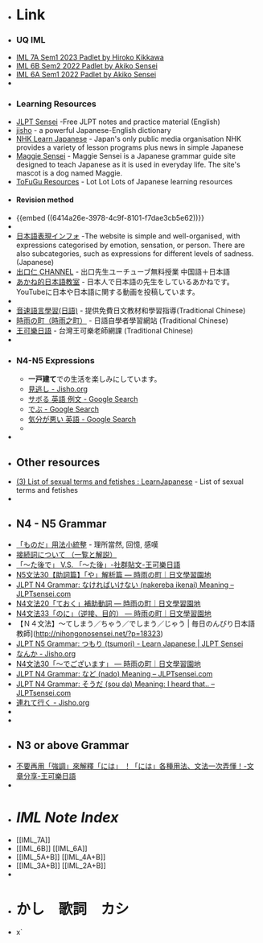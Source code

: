 - # Link
- ### UQ IML
- [IML 7A Sem1 2023 Padlet by Hiroko Kikkawa](https://padletuq.padlet.org/iml5/23s1ja7tue-japanese-level-7a-online-semester-1-tue-6-30-8-30-czj8plta3l3kgxct)
- [IML 6B Sem2 2022 Padlet by Akiko Sensei](https://padletuq.padlet.org/iml5/22s2ja6tue-japanese-level-6b-semester-2-tue-6-8pm-aest-with--cxswhiwelzdzcnwp)
- [IML 6A Sem1 2022 Padlet by Akiko Sensei](https://padletuq.padlet.org/iml5/22s1ja6tue-japanese-level-6a-semester-one-tue-6-8pm-aest-wit-fuzcz3ats3siirkj)
-
- ### Learning Resources
- [JLPT Sensei](https://jlptsensei.com) -Free JLPT notes and practice material (English)
- [jisho](https://jisho.org/) - a powerful Japanese-English dictionary
- [NHK Learn Japanese](https://www3.nhk.or.jp/nhkworld/en/learnjapanese/]) - Japan's only public media organisation NHK provides a variety of lesson programs plus news in simple Japanese
- [Maggie Sensei](https://maggiesensei.com/) - Maggie Sensei is a Japanese grammar guide site designed to teach Japanese as it is used in everyday life. The site's mascot is a dog named Maggie.
- [ToFuGu Resources](https://www.tofugu.com/japanese-learning-resources-database/) - Lot Lot Lots of Japanese learning resources
- #### Revision method
- {{embed ((6414a26e-3978-4c9f-8101-f7dae3cb5e62))}}
-
- [日本語表現インフォ](https://hyogen.info/) -The website is simple and well-organised, with expressions categorised by emotion, sensation, or person. There are also subcategories, such as expressions for different levels of sadness. (Japanese)
- [出口仁 CHANNEL](https://www.youtube.com/@deguchi) - 出口先生ユーチューブ無料授業 中国語＋日本語
- [あかね的日本語教室](https://www.youtube.com/@Akane-JapaneseClass) - 日本人で日本語の先生をしているあかねです。YouTubeに日本や日本語に関する動画を投稿しています。
-
- [音速語言學習(日語)](https://jp.sonic-learning.com/) - 提供免費日文教材和學習指導(Traditional Chinese)
- [時雨の町（時雨之町）](https://www.sigure.tw/) - 日語自學者學習網站 (Traditional Chinese)
- [王可樂日語](https://colanekojp.com.tw/) - 台灣王可樂老師網課 (Traditional Chinese)
-
- ### N4-N5 Expressions
	- **一戸建て**での生活を楽しみにしています。
	- [見逃し - Jisho.org](https://jisho.org/search/%E8%A6%8B%E9%80%83%E3%81%97)
	- [サボる 英語 例文 - Google Search](https://www.google.com/search?sxsrf=AOaemvJWbdcwV_T86JPnlLPoqLzodHFpIA:1631603737614&q=%E3%82%B5%E3%83%9C%E3%82%8B+%E8%8B%B1%E8%AA%9E+%E4%BE%8B%E6%96%87&sa=X&ved=2ahUKEwjSzcbJ9f3yAhVNxzgGHag9CGQQ1QJ6BAgpEAE&biw=1692&bih=878)
	- [でぶ - Google Search](https://www.google.com/search?q=%E3%81%A7%E3%81%B6&oq=%E3%81%A7%E3%81%B6&aqs=edge..69i57j0i4i512l7.1052j0j1&sourceid=chrome&ie=UTF-8)
	- [気分が悪い 英語 - Google Search](https://www.google.com/search?q=%E6%B0%97%E5%88%86%E3%81%8C%E6%82%AA%E3%81%84+%E8%8B%B1%E8%AA%9E&oq=%E3%81%8D%E3%81%B6%E3%82%93%E3%81%8C&aqs=edge.1.69i57j0i67l3j0i4i512l2j0i67l3.2729j0j1&sourceid=chrome&ie=UTF-8)
	-
-
- ## Other resources
- [(3) List of sexual terms and fetishes : LearnJapanese](https://www.reddit.com/r/LearnJapanese/comments/6vog8a/list_of_sexual_terms_and_fetishes/?utm_medium=android_app&utm_source=share) - List of sexual terms and fetishes
-
- ## N4 - N5 Grammar
- [「ものだ」用法小統整](https://www.facebook.com/story.php?story_fbid=3947691191929844&id=121678347864500) - 理所當然, 回憶, 感嘆
- [接続詞について （一覧と解説）](https://pothos.blue/setuzokusi.htm)
- [「～た後で」 V.S. 「～た後」-社群貼文-王可樂日語](https://colanekojp.com.tw/classroom_detail/127)
- [N5文法30【助詞篇】「や」解析篇 — 時雨の町｜日文學習園地](https://www.sigure.tw/learn-japanese/grammar/n5/30.php)
- [JLPT N4 Grammar: なければいけない (nakereba ikenai) Meaning – JLPTsensei.com](https://jlptsensei.com/learn-japanese-grammar/%E3%81%AA%E3%81%91%E3%82%8C%E3%81%B0%E3%81%84%E3%81%91%E3%81%AA%E3%81%84-nakereba-ikenai-meaning/)
- [N4文法20「ておく」補助動詞 — 時雨の町｜日文學習園地](https://www.sigure.tw/learn-japanese/grammar/n4/20.php)
- [N4文法33「のに」（逆接、目的） — 時雨の町｜日文學習園地](https://www.sigure.tw/learn-japanese/grammar/n4/33.php)
- 【Ｎ４文法】～てしまう／ちゃう／でしまう／じゃう | 毎日のんびり日本語教師](http://nihongonosensei.net/?p=18323)
- [JLPT N5 Grammar: つもり (tsumori) - Learn Japanese | JLPT Sensei](https://jlptsensei.com/learn-japanese-grammar/%E3%81%A4%E3%82%82%E3%82%8A-tsumori-meaning/)
- [なんか - Jisho.org](https://jisho.org/search/%E3%81%AA%E3%82%93%E3%81%8B)
- [N4文法30「～でございます」 — 時雨の町｜日文學習園地](https://www.sigure.tw/learn-japanese/grammar/n4/30.php)
- [JLPT N4 Grammar: など (nado) Meaning – JLPTsensei.com](https://jlptsensei.com/learn-japanese-grammar/%E3%81%AA%E3%81%A9-nado-meaning/)
- [JLPT N4 Grammar: そうだ (sou da) Meaning: I heard that.. – JLPTsensei.com](https://jlptsensei.com/learn-japanese-grammar/%E3%81%9D%E3%81%86%E3%81%A0-sou-da-i-heard-that/)
- [連れて行く - Jisho.org](https://jisho.org/search/%E9%80%A3%E3%82%8C%E3%81%A6%E8%A1%8C%E3%81%8F)
-
-
- ## N3 or above Grammar
- [不要再用「強調」來解釋「には」 ！「には」各種用法、文法一次弄懂！-文章分享-王可樂日語](https://colanekojp.com.tw/blog_detail/49)
-
- # _IML Note Index_
- [[IML_7A]]
- [[IML_6B]]    [[IML_6A]]
- [[IML_5A+B]]    [[IML_4A+B]]
- [[IML_3A+B]]    [[IML_2A+B]]
-
- # かし　歌詞　カシ
- x`